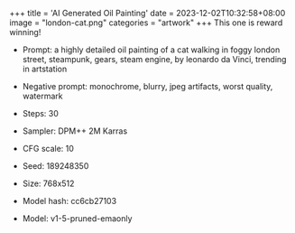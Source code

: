 +++
title = 'AI Generated Oil Painting'
date = 2023-12-02T10:32:58+08:00
image = "london-cat.png"
categories = "artwork"
+++
This one is reward winning!

- Prompt: a highly detailed oil painting of a cat walking in foggy london street, steampunk, gears, steam engine, by leonardo da Vinci, trending in artstation

- Negative prompt: monochrome, blurry, jpeg artifacts, worst quality, watermark
- Steps: 30
- Sampler: DPM++ 2M Karras
- CFG scale: 10
- Seed: 189248350
- Size: 768x512
- Model hash: cc6cb27103
- Model: v1-5-pruned-emaonly 
